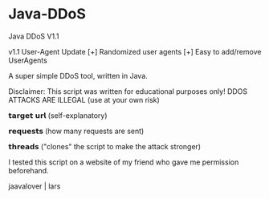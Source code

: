 # Java-DDoS

Java DDoS V1.1

v1.1 User-Agent Update
[+] Randomized user agents
[+] Easy to add/remove UserAgents

A super simple DDoS tool, written in Java.

Disclaimer: This script was written for educational purposes only! DDOS ATTACKS ARE ILLEGAL
(use at your own risk)

𝘁𝗮𝗿𝗴𝗲𝘁 𝘂𝗿𝗹
(self-explanatory)

𝗿𝗲𝗾𝘂𝗲𝘀𝘁𝘀
(how many requests are sent)

𝘁𝗵𝗿𝗲𝗮𝗱𝘀
("clones" the script to make the attack stronger)

I tested this script on a website of my friend who gave me permission beforehand.

jaavalover | lars
